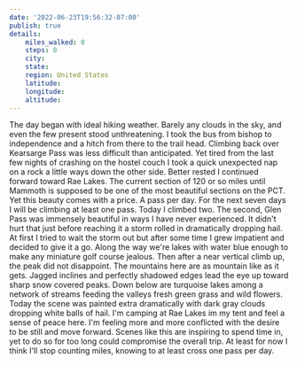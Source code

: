 ```yaml
---
date: '2022-06-23T19:56:32-07:00'
publish: true
details:
    miles_walked: 0
    steps: 0
    city:
    state:
    region: United States
    latitude:
    longitude:
    altitude:
---
```

The day began with ideal hiking weather.  Barely any clouds in the sky, and even the few present stood unthreatening. I took the bus from bishop to independence and a hitch from there to the trail head. Climbing back over Kearsarge Pass was less difficult than anticipated. Yet tired from the last few nights of crashing on the hostel couch I took a quick unexpected nap on a rock a little ways down the other side. Better rested I continued forward toward Rae Lakes. The current section of 120 or so miles until Mammoth is supposed to be one of the most beautiful sections on the PCT. Yet this beauty comes with a price. A pass per day. For the next seven days I will be climbing at least one pass. Today I climbed two. The second, Glen Pass was immensely beautiful in ways I have never experienced. It didn't hurt that just before reaching it a storm rolled in dramatically dropping hail. At first I tried to wait the storm out but after some time I grew impatient and decided to give it a go. Along the way we're lakes with water blue enough to make any miniature golf course jealous. Then after a near vertical climb up, the peak did not disappoint. The mountains here are as mountain like as it gets. Jagged inclines and perfectly shadowed edges lead the eye up toward sharp snow covered peaks. Down below are turquoise lakes among a network of streams feeding the valleys fresh green grass and wild flowers. Today the scene was painted extra dramatically with dark gray clouds dropping white balls of hail. I'm camping at Rae Lakes im my tent and feel a sense of peace here. I'm feeling more and more conflicted with the desire to be still and move forward. Scenes like this are inspiring to spend time in, yet to do so for too long could compromise the overall trip. At least for now I think I'll stop counting miles, knowing to at least cross one pass per day. 